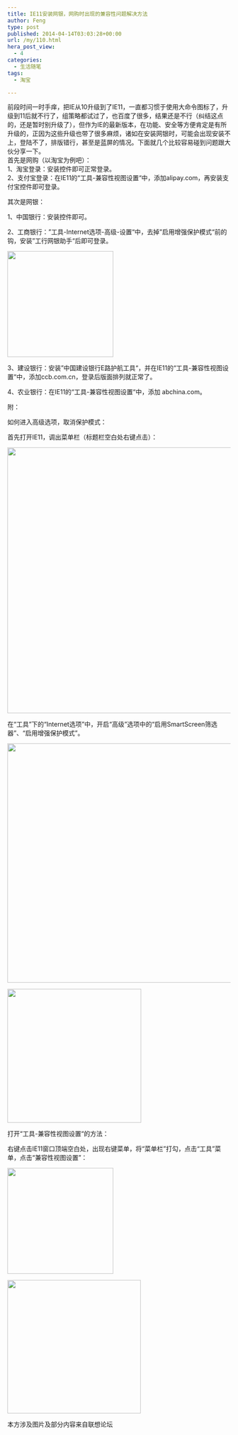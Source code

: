 ```yaml
---
title: IE11安装网银，网购时出现的兼容性问题解决方法
author: Feng
type: post
published: 2014-04-14T03:03:28+00:00
url: /my/110.html
hera_post_view:
  - 4
categories:
  - 生活随笔
tags:
  - 淘宝

---
```

前段时间一时手痒，把IE从10升级到了IE11，一直都习惯于使用大命令图标了，升级到11后就不行了，组策略都试过了，也百度了很多，结果还是不行（纠结这点的，还是暂时别升级了），但作为IE的最新版本，在功能、安全等方便肯定是有所升级的，正因为这些升级也带了很多麻烦，诸如在安装网银时，可能会出现安装不上，登陆不了，排版错行，甚至是蓝屏的情况。下面就几个比较容易碰到问题跟大伙分享一下。  
首先是网购（以淘宝为例吧）：  
1、淘宝登录：安装控件即可正常登录。  
2、支付宝登录：在IE11的“工具-兼容性视图设置“中，添加alipay.com，再安装支付宝控件即可登录。

<p align="left">
  其次是网银：
</p>

<p align="left">
  1、中国银行：安装控件即可。
</p>

<p align="left">
  2、工商银行：”工具-Internet选项-高级-设置“中，去掉”启用增强保护模式“前的钩，安装”工行网银助手“后即可登录。
</p>

<p align="left">
  <img decoding="async" id="aimg_6713" alt="" src="http://lenovobbs.lenovo.com.cn/data/attachment/forum/201403/31/135739jjwan8bh2okxgjhn.jpg" width="239" />
</p>

3、建设银行：安装”中国建设银行E路护航工具“，并在IE11的“工具-兼容性视图设置“中，添加ccb.com.cn，登录后版面排列就正常了。

<p align="left">
  4、农业银行：在IE11的“工具-兼容性视图设置“中，添加 abchina.com。
</p>

附：

<p align="left">
  如何进入高级选项，取消保护模式：
</p>

<p align="left">
  首先打开IE11，调出菜单栏（标题栏空白处右键点击）：
</p>

<p align="left">
  <img decoding="async" id="aimg_6727" alt="" src="http://lenovobbs.lenovo.com.cn/data/attachment/forum/201404/01/102559boqksrrvu2b0ok03.jpg" width="600" />
</p>

<p align="left">
  在“工具”下的“Internet选项”中，开启“高级”选项中的“启用SmartScreen筛选器”、“启用增强保护模式”。
</p>

<p align="left">
  <img decoding="async" id="aimg_6730" alt="" src="http://lenovobbs.lenovo.com.cn/data/attachment/forum/201404/01/102831hyz7ogy3gedcad1a.jpg" width="540" />
</p>

<img decoding="async" id="aimg_6728" alt="" src="http://lenovobbs.lenovo.com.cn/data/attachment/forum/201404/01/102600e3oju6qucvd9pdqp.png" width="302" /> 

<p align="left">
  打开“工具-兼容性视图设置“的方法：
</p>

<p align="left">
  右键点击IE11窗口顶端空白处，出现右键菜单，将“菜单栏”打勾，点击“工具”菜单，点击“兼容性视图设置”：
</p>

<p align="left">
  <img decoding="async" id="aimg_6714" alt="" src="http://lenovobbs.lenovo.com.cn/data/attachment/forum/201403/31/135740c89nnduhdz9dz999.jpg" width="239" />
</p>

<img decoding="async" id="aimg_6729" style="font-size: 12px;" alt="" src="http://lenovobbs.lenovo.com.cn/data/attachment/forum/201404/01/102601a6vvp1961vvn1dpr.png" width="301" /> 

本方涉及图片及部分内容来自联想论坛